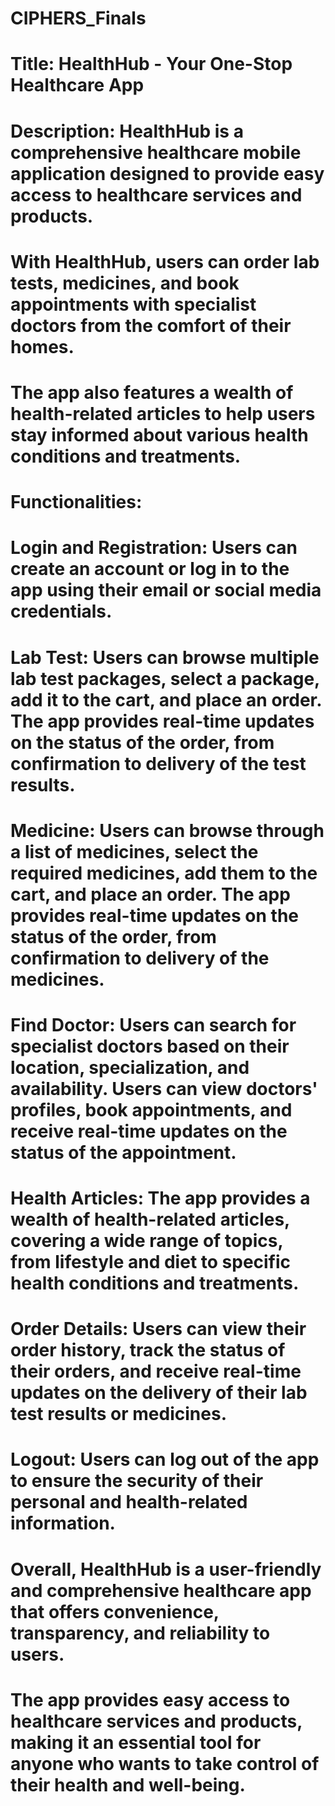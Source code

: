 # CIPHERS_Finals

# Title: HealthHub - Your One-Stop Healthcare App
# Description: HealthHub is a comprehensive healthcare mobile application designed to provide easy access to healthcare services and products. 
  # With HealthHub, users can order lab tests, medicines, and book appointments with specialist doctors from the comfort of their homes. 
  # The app also features a wealth of health-related articles to help users stay informed about various health conditions and treatments.

# Functionalities:

  # Login and Registration: Users can create an account or log in to the app using their email or social media credentials.

  # Lab Test: Users can browse multiple lab test packages, select a package, add it to the cart, and place an order. The app provides real-time updates on the status of the order, from confirmation to delivery of the test results.

  # Medicine: Users can browse through a list of medicines, select the required medicines, add them to the cart, and place an order. The app provides real-time updates on the status of the order, from confirmation to delivery of the medicines.

   # Find Doctor: Users can search for specialist doctors based on their location, specialization, and availability. Users can view doctors' profiles, book appointments, and receive real-time updates on the status of the appointment.

   # Health Articles: The app provides a wealth of health-related articles, covering a wide range of topics, from lifestyle and diet to specific health conditions and treatments.

   # Order Details: Users can view their order history, track the status of their orders, and receive real-time updates on the delivery of their lab test results or medicines.
   
   # Logout: Users can log out of the app to ensure the security of their personal and health-related information.


# Overall, HealthHub is a user-friendly and comprehensive healthcare app that offers convenience, transparency, and reliability to users. 
  # The app provides easy access to healthcare services and products, making it an essential tool for anyone who wants to take control of their health and well-being.
